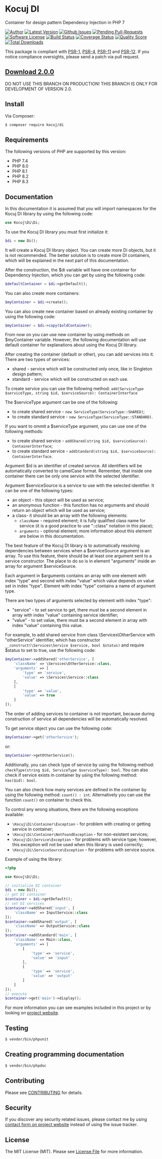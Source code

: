 # Kocuj DI
Container for design pattern Dependency Injection in PHP 7

[![Author](http://img.shields.io/badge/author-kocuj.pl-blue.svg?style=flat-square)](http://kocuj.pl)
[![Latest Version](https://img.shields.io/github/release/kocuj/di.svg?style=flat-square)](https://github.com/kocuj/di/releases)
[![Github Issues](http://githubbadges.herokuapp.com/kocuj/di/issues.svg)](https://github.com/kocuj/di/issues)
[![Pending Pull-Requests](http://githubbadges.herokuapp.com/kocuj/di/pulls.svg)](https://github.com/kocuj/di/pulls)
[![Software License](https://img.shields.io/badge/license-MIT-brightgreen.svg?style=flat-square)](https://github.com/kocuj/di/blob/master/LICENSE.md)
[![Build Status](https://img.shields.io/travis/kocuj/di/master.svg?style=flat-square)](https://travis-ci.org/kocuj/di)
[![Coverage Status](https://img.shields.io/scrutinizer/coverage/g/kocuj/di.svg?style=flat-square)](https://scrutinizer-ci.com/g/kocuj/di/code-structure)
[![Quality Score](https://img.shields.io/scrutinizer/g/kocuj/di.svg?style=flat-square)](https://scrutinizer-ci.com/g/kocuj/di)
[![Total Downloads](https://img.shields.io/packagist/dt/kocuj/di.svg?style=flat-square)](https://packagist.org/packages/kocuj/di)

This package is compliant with [PSR-1](https://github.com/php-fig/fig-standards/blob/master/accepted/PSR-1-basic-coding-standard.md), [PSR-4](https://github.com/php-fig/fig-standards/blob/master/accepted/PSR-4-autoloader.md), [PSR-11](https://github.com/php-fig/fig-standards/blob/master/accepted/PSR-11-container.md) and [PSR-12](https://github.com/php-fig/fig-standards/blob/master/accepted/PSR-12-extended-coding-style-guide.md). If you notice compliance oversights, please send a patch via pull request.

## [Download 2.0.0](https://github.com/kocuj/di/releases/tag/v2.0.0)

DO NOT USE THIS BRANCH ON PRODUCTION! THIS BRANCH IS ONLY FOR DEVELOPMENT OF VERSION 2.0.

## Install

Via Composer:

``` bash
$ composer require kocuj/di
```

## Requirements

The following versions of PHP are supported by this version:

* PHP 7.4
* PHP 8.0
* PHP 8.1
* PHP 8.2
* PHP 8.3

## Documentation

In this documentation it is assumed that you will import namespaces for the Kocuj DI library by using the following code:

```php
use Kocuj\Di\Di;
```

To use the Kocuj DI library you must first initialize it:

```php
$di = new Di();
```

It will create a Kocuj DI library object. You can create more Di objects, but it is not recommended. The better solution is to create more DI containers, which will be explained in the next part of this documentation.

After the construction, the $di variable will have one container for Dependency Injection, which you can get by using the following code:

```php
$defaultContainer = $di->getDefault();
```

You can also create more containers:

```php
$myContainer = $di->create();
```

You can also create new container based on already existing container by using the following code:

```php
$myContainer = $di->copy($oldContainer);
```

From now on you can use new container by using methods on $myContainer variable. However, the following documentation will use default container for explanations about using the Kocuj DI library.

After creating the container (default or other), you can add services into it. There are two types of services:

* shared - service which will be constructed only once, like in Singleton design pattern;
* standard - service which will be constructed on each use.

To create service you can use the following method:
`add(ServiceType $serviceType, string $id, $serviceSource): ContainerInterface`

The $serviceType argument can be one of the following:

* to create shared service - `new ServiceType(ServiceType::SHARED)`;
* to create standard service - `new ServiceType(ServiceType::STANDARD)`.

If you want to ommit a $serviceType argument, you can use one of the following methods:

* to create shared service - `addShared(string $id, $serviceSource): ContainerInterface`;
* to create standard service - `addStandard(string $id, $serviceSource): ContainerInterface`.

Argument $id is an identifier of created service. All identifiers will be automatically converted to camelCase format. Remember, that inside one container there can be only one service with the selected identifier.

Argument $serviceSource is a service to use with the selected identifier. It can be one of the following types:

* an object - this object will be used as service;
* an anonymous function - this function has no arguments and should return an object which will be used as service;
* a class- it should be an array with the following elements:
  * `className` - required element; it is fully qualified class name for service (it is a good practice to use "::class" notation in this place);
  * `arguments` - optional element; more information about this element are below in this documentation.

The best feature of the Kocuj DI library is to automatically resolving dependencies between services when a $serviceSource argument is an array. To use this feature, there should be at least one argument sent to a service constructor. The place to do so is in element "arguments" inside an array for argument $serviceSource.

Each argument in $arguments contains an array with one element with index "type" and second with index "value" which value depends on value set in index "type". Element with index "type" contains a name of argument type.

There are two types of arguments selected by element with index "type":

* "service" - to set service to get, there must be a second element in array with index "value" containing service identifier;
* "value" - to set value, there must be a second element in array with index "value" containing this value.

For example, to add shared service from class \Services\OtherService with "otherService" identifier, which has constructor `__construct(\Services\Service $service, bool $status)` and require $status to set to true, use the following code:

```php
$myContainer->addShared('otherService', [
    'className' => \Services\OtherService::class,
    'arguments' => [
        'type' => 'service',
        'value' => \Services\Service::class
    ],
    [
        'type' => 'value',
        'value' => true
    ]
]);
```

The order of adding services to container is not important, because during construction of service all dependencies will be automatically resolved.

To get service object you can use the following code:

```php
$myContainer->get('otherService');
```

or:

```php
$myContainer->getOtherService();
```

Additionally, you can check type of service by using the following method: `checkType(string $id, ServiceType $serviceType): bool`. You can also check if service exists in container by using the following method: `has($id): bool`.

You can also check how many services are defined in the container by using the following method: `count() : int`. Alternatively you can use the function `count()` on container to check this.

To control any wrong situations, there are the following exceptions available:

* `\Kocuj\Di\Container\Exception` - for problem with creating or getting service in container;
* `\Kocuj\Di\Container\NotFoundException` - for non-existent services;
* `\Kocuj\Di\Service\Exception` - for problems with service type; however, this exception will not be used when this library is used correctly;
* `\Kocuj\Di\ServiceSource\Exception` - for problems with service source.

Example of using the library:

```php
<?php

use Kocuj\Di\Di;

// initialize DI container
$di = new Di();
// get DI container
$container = $di->getDefault();
// set DI services
$container->addShared('input', [
    'className' => InputService::class
]);
$container->addShared('output', [
    'className' => OutputService::class
]);
$container->addStandard('main', [
    'className' => Main::class,
    'arguments' => [
        [
            'type' => 'service',
            'value' => 'input'
        ],
        [
            'type' => 'service',
            'value' => 'output'
        ]
    ]
]);
// execute
$container->get('main')->display();
```

For more information you can see examples included in this project or by looking on [project website](http://libs.kocuj.pl/en/kocuj-di).

## Testing

``` bash
$ vendor/bin/phpunit
```

## Creating programming documentation

``` bash
$ vendor/bin/phpdoc
```

## Contributing

Please see [CONTRIBUTING](https://github.com/kocuj/di/blob/master/CONTRIBUTING.md) for details.

## Security

If you discover any security related issues, please contact me by using [contact form on project website](http://libs.kocuj.pl/en/contact/) instead of using the issue tracker.

## License

The MIT License (MIT). Please see [License File](https://github.com/kocuj/di/blob/master/LICENSE.md) for more information.
